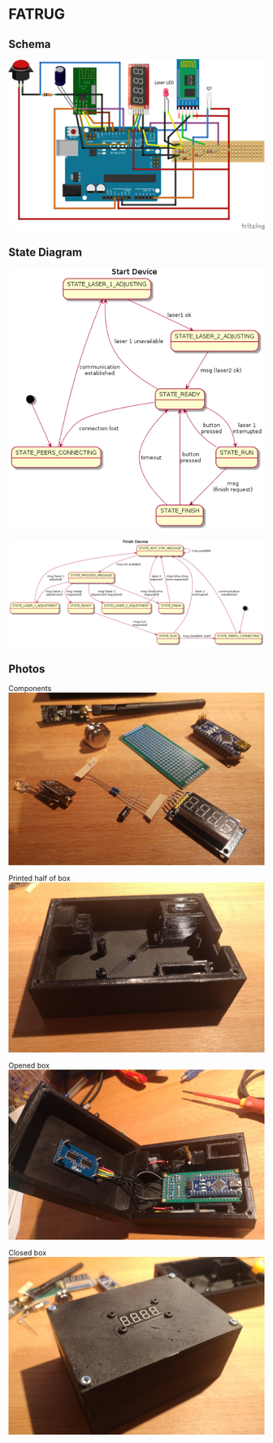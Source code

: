 # FATRUG

## Schema
![Schema](/doc/img/schema_bb.png)

## State Diagram

![State diagram](/doc/img/state_diagram_start.png)

![State diagram](/doc/img/state_diagram_finish.png)

## Photos

Components
![Components](/doc/img/04_real.jpg)

Printed half of box
![Half of box](/doc/img/02_real.jpg)

Opened box
![Opened box](/doc/img/03_real.jpg)

Closed box
![Closed box](/doc/img/01_real.jpg)